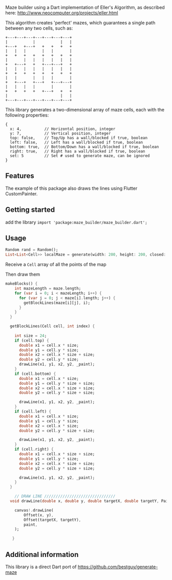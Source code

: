 <!--
This README describes the package. If you publish this package to pub.dev,
this README's contents appear on the landing page for your package.

For information about how to write a good package README, see the guide for
[writing package pages](https://dart.dev/guides/libraries/writing-package-pages).

For general information about developing packages, see the Dart guide for
[creating packages](https://dart.dev/guides/libraries/create-library-packages)
and the Flutter guide for
[developing packages and plugins](https://flutter.dev/developing-packages).
-->

Maze builder using a Dart implementation of Eller's Algorithm, as described here: http://www.neocomputer.org/projects/eller.html

This algorithm creates 'perfect' mazes, which guarantees a single path between any two cells, such as:
```
+---+---+---+---+---+---+---+
|           |           |   |
+---+   +---+   +   +   +   +
|   |   |       |   |       |
+   +   +   +   +   +   +   +
|       |   |   |   |   |   |
+   +---+   +   +---+---+   +
|   |   |   |   |   |   |   |
+   +   +   +   +   +   +   +
|   |       |   |   |       |
+   +---+   +---+   +---+---+
|   |   |   |       |       |
+   +   +   +   +---+   +   +
|                       |   |
+---+---+---+---+---+---+---+
```

This library generates a two-dimensional array of maze cells, each with the following properties:

    {
      x: 4,          // Horizontal position, integer
      y: 7,          // Vertical position, integer
      top: false,    // Top/Up has a wall/blocked if true, boolean 
      left: false,   // Left has a wall/blocked if true, boolean
      bottom: true,  // Bottom/Down has a wall/blocked if true, boolean
      right: true,   // Right has a wall/blocked if true, boolean
      set: 5         // Set # used to generate maze, can be ignored
    }

## Features

The example of this package also draws the lines using Flutter CustomPainter.

## Getting started

add the library `import 'package:maze_builder/maze_builder.dart';`

## Usage


```dart
Random rand = Random();
List<List<Cell>> localMaze = generate(width: 200, height: 200, closed: true, seed: rand.nextInt(100000));
```

Receive a `Cell` array of all the points of the map

Then draw them

```dart
makeBlocks() {
    int mazeLength = maze.length;
    for (var i = 0; i < mazeLength; i++) {
      for (var j = 0; j < maze[i].length; j++) {
        getBlockLines(maze[i][j], i);
      }
    }
  }

  getBlockLines(Cell cell, int index) {
    
    int size = 24;
    if (cell.top) {
      double x1 = cell.x * size;
      double y1 = cell.y * size;
      double x2 = cell.x * size + size;
      double y2 = cell.y * size;
      drawLine(x1, y1, x2, y2, _paint);
    }
    if (cell.bottom) {
      double x1 = cell.x * size;
      double y1 = cell.y * size + size;
      double x2 = cell.x * size + size;
      double y2 = cell.y * size + size;

      drawLine(x1, y1, x2, y2, _paint);
    }
    if (cell.left) {
      double x1 = cell.x * size;
      double y1 = cell.y * size;
      double x2 = cell.x * size;
      double y2 = cell.y * size + size;

      drawLine(x1, y1, x2, y2, _paint);
    }
    if (cell.right) {
      double x1 = cell.x * size + size;
      double y1 = cell.y * size;
      double x2 = cell.x * size + size;
      double y2 = cell.y * size + size;

      drawLine(x1, y1, x2, y2, _paint);
    }
  }

    // DRAW LINE ///////////////////////////////
  void drawLine(double x, double y, double targetX, double targetY, Paint paint) {

    canvas!.drawLine(
        Offset(x, y),
        Offset(targetX, targetY),
        paint,
    );

   }

  ```


## Additional information

This library is a direct Dart port of https://github.com/bestguy/generate-maze
